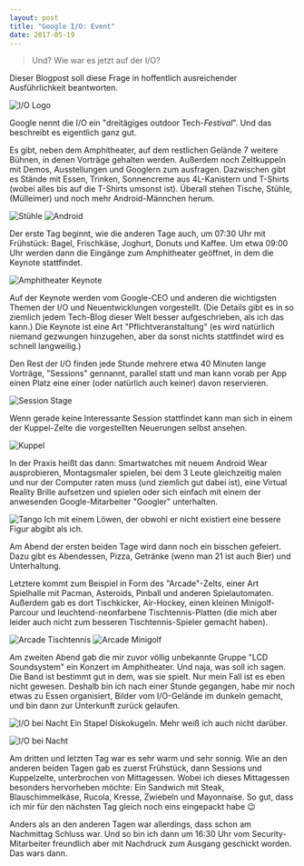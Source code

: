 ```yaml
---
layout: post
title: "Google I/O: Event"
date: 2017-05-19
---
```



> Und? Wie war es jetzt auf der I/O?

Dieser Blogpost soll diese Frage in hoffentlich ausreichender Ausführlichkeit
beantworten.

![I/O Logo](/assets/20170519/20170517_0014.jpg)

Google nennt die I/O ein "dreitägiges outdoor Tech-_Festival_". Und das beschreibt es eigentlich ganz gut.

Es gibt, neben dem Amphitheater, auf dem restlichen Gelände 7 weitere
Bühnen, in denen Vorträge gehalten werden. Außerdem noch Zeltkuppeln mit
Demos, Ausstellungen und Googlern zum ausfragen. Dazwischen gibt es Stände
mit Essen, Trinken, Sonnencreme aus 4L-Kanistern und T-Shirts
(wobei alles bis auf die T-Shirts umsonst ist).
Überall stehen Tische, Stühle, (Mülleimer) und noch mehr Android-Männchen herum.

![Stühle](/assets/20170519/20170525_0006.jpg)
![Android](/assets/20170519/20170518_0017.jpg)


Der erste Tag beginnt, wie die anderen Tage auch, um 07:30 Uhr mit Frühstück:
Bagel, Frischkäse, Joghurt, Donuts und Kaffee. Um etwa 09:00 Uhr werden dann die
Eingänge zum Amphitheater geöffnet, in dem die Keynote stattfindet.

![Amphitheater Keynote](/assets/20170519/20170517_0015.jpg)

Auf der Keynote werden vom Google-CEO und anderen die wichtigsten Themen
der I/O und Neuentwicklungen vorgestellt. (Die Details gibt es in so
ziemlich jedem Tech-Blog dieser Welt besser aufgeschrieben, als ich das
kann.) Die Keynote ist eine Art "Pflichtveranstaltung" (es wird natürlich
niemand gezwungen hinzugehen, aber da sonst nichts stattfindet wird es
schnell langweilig.)

Den Rest der I/O finden jede Stunde mehrere etwa 40 Minuten lange Vorträge,
"Sessions" gennannt, parallel statt und man kann vorab per App einen Platz
eine einer (oder natürlich auch keiner) davon reservieren.

![Session Stage](/assets/20170519/20170518_0004.jpg)

Wenn gerade keine Interessante Session stattfindet kann man sich in einem der
Kuppel-Zelte die vorgestellten Neuerungen selbst ansehen.

![Kuppel](/assets/20170519/20170525_0003.jpg)

In der Praxis heißt das dann: Smartwatches mit neuem Android Wear ausprobieren,
Montagsmaler spielen, bei dem 3 Leute gleichzeitig malen und nur der Computer
raten muss (und ziemlich gut dabei ist), eine Virtual Reality Brille aufsetzen
und spielen oder sich einfach mit einem der anwesenden Google-Mitarbeiter "Googler"
unterhalten.

![Tango](/assets/20170519/20170518_0009.jpg)
Ich mit einem Löwen, der obwohl er nicht existiert eine bessere Figur abgibt als ich.

Am Abend der ersten beiden Tage wird dann noch ein bisschen gefeiert.
Dazu gibt es Abendessen, Pizza, Getränke (wenn man 21 ist auch Bier) und
Unterhaltung.

Letztere kommt zum Beispiel in Form des "Arcade"-Zelts, einer Art Spielhalle mit
Pacman, Asteroids, Pinball und anderen Spielautomaten. Außerdem gab es dort
Tischkicker, Air-Hockey, einen kleinen Minigolf-Parcour und leuchtend-neonfarbene
Tischtennis-Platten (die mich aber leider auch nicht zum besseren
Tischtennis-Spieler gemacht haben).

![Arcade Tischtennis](/assets/20170519/20170518_0003.jpg)
![Arcade Minigolf](/assets/20170519/20170518_0005.jpg)

Am zweiten Abend gab die mir zuvor völlig unbekannte Gruppe "LCD Soundsystem"
ein Konzert im Amphitheater. Und naja, was soll ich sagen. Die Band ist bestimmt gut in dem, was sie spielt. Nur mein Fall ist es eben nicht gewesen. Deshalb bin ich nach einer Stunde gegangen, habe mir noch etwas zu Essen organisiert, Bilder vom I/O-Gelände im dunkeln gemacht, und bin dann zur Unterkunft zurück gelaufen.

![I/O bei Nacht](/assets/20170519/20170518_0014.jpg)
Ein Stapel Diskokugeln. Mehr weiß ich auch nicht darüber.

![I/O bei Nacht](/assets/20170519/20170518_0025.jpg)

Am dritten und letzten Tag war es sehr warm und sehr sonnig.
Wie an den anderen beiden Tagen gab es zuerst Frühstück, dann Sessions und Kuppelzelte, unterbrochen von Mittagessen. Wobei ich dieses Mittagessen besonders hervorheben möchte: Ein Sandwich mit Steak, Blauschimmelkäse, Rucola, Kresse, Zwiebeln und Mayonnaise. So gut, dass ich mir für den nächsten Tag gleich noch eins eingepackt habe :wink:

Anders als an den anderen Tagen war allerdings, dass schon am Nachmittag Schluss war. Und so bin ich dann um 16:30 Uhr vom Security-Mitarbeiter freundlich aber mit Nachdruck zum Ausgang geschickt worden. Das wars dann.